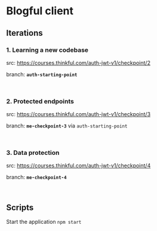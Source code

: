 # Blogful client


## Iterations

### 1. Learning a new codebase 
src: https://courses.thinkful.com/auth-jwt-v1/checkpoint/2

branch: **`auth-starting-point`**

<br />

### 2. Protected endpoints 
src: https://courses.thinkful.com/auth-jwt-v1/checkpoint/3

branch: **`me-checkpoint-3`** via `auth-starting-point`

<br />

### 3. Data protection
src: https://courses.thinkful.com/auth-jwt-v1/checkpoint/4

branch: **`me-checkpoint-4`**

<br />


## Scripts

Start the application `npm start`
